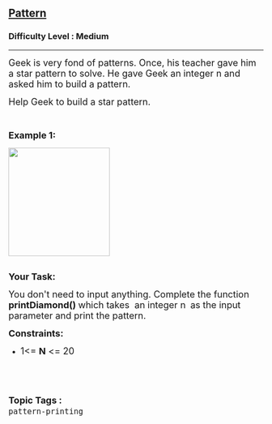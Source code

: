 <h2><a href="https://practice.geeksforgeeks.org/problems/pattern/1?utm_source=youtube&utm_medium=collab_striver_ytdescription&utm_campaign=pattern_9">Pattern</a></h2><h3>Difficulty Level : Medium</h3><hr><div class="problems_problem_content__Xm_eO"><p><span style="font-size:18px">Geek is very fond of patterns. Once, his teacher gave him a&nbsp;star pattern to solve. He gave Geek&nbsp;an integer n and asked him to build a pattern.</span></p>

<p><span style="font-size:18px">Help Geek to&nbsp;build a star pattern.</span></p>

<p>&nbsp;</p>

<p><span style="font-size:18px"><strong>Example 1:</strong></span></p>

<pre><span style="font-size:18px"><img alt="" src="https://media.geeksforgeeks.org/wp-content/cdn-uploads/diamond.png" style="height:214px; width:200px">
</span>
</pre>

<p><span style="font-size:18px"><strong>Your Task:</strong></span></p>

<p><span style="font-size:18px">You don't need to input anything. Complete the function <strong>printDiamond()&nbsp;</strong>which takes&nbsp; an integer n <strong>&nbsp;</strong>as the input parameter&nbsp;and print the pattern.</span></p>

<p><span style="font-size:18px"><strong>Constraints:</strong></span></p>

<ul>
	<li><span style="font-size:18px">1&lt;= <strong>N</strong> &lt;= 20</span></li>
</ul>

<p>&nbsp;</p>
</div><br><p><span style=font-size:18px><strong>Topic Tags : </strong><br><code>pattern-printing</code>&nbsp;